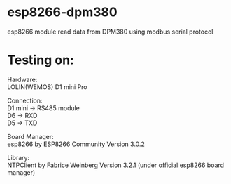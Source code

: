 # esp8266-dpm380
esp8266 module read data from DPM380 using modbus serial protocol

# Testing on: 
Hardware:  
LOLIN(WEMOS) D1 mini Pro

Connection:  
D1 mini -> RS485 module  
D6 -> RXD  
D5 -> TXD  

Board Manager:  
esp8266 by ESP8266 Community Version 3.0.2

Library:  
NTPClient by Fabrice Weinberg Version 3.2.1 (under official esp8266 board manager)
